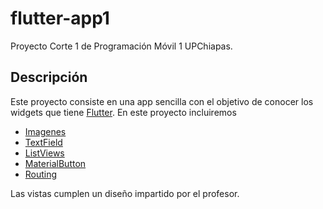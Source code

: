 # flutter-app1
Proyecto Corte 1 de Programación Móvil 1 UPChiapas.

## Descripción
Este proyecto consiste en una app sencilla con el objetivo de conocer
los widgets que tiene [Flutter](https://flutter.dev/).
En este proyecto incluiremos
- [Imagenes](https://flutter.dev/docs/cookbook/images/network-image)
- [TextField](https://flutter.dev/docs/cookbook/forms/text-input)
- [ListViews](https://flutter.dev/docs/cookbook/lists/mixed-list)
- [MaterialButton](https://api.flutter.dev/flutter/material/ButtonBar-class.html)
- [Routing](https://flutter.dev/docs/cookbook/navigation/navigation-basics)

Las vistas cumplen un diseño impartido por el profesor.